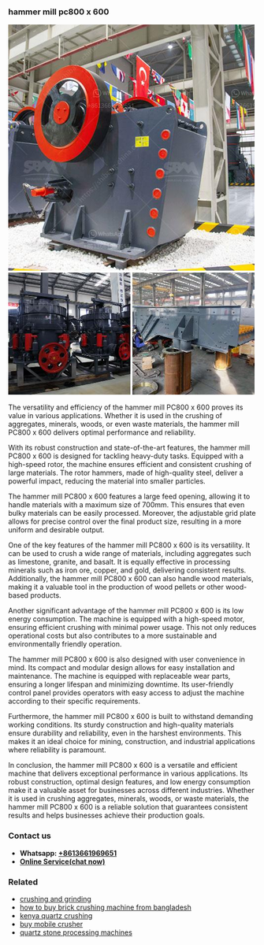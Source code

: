 <h3>hammer mill pc800 x 600</h3><img src='1706768265.jpg' alt=''><p>The versatility and efficiency of the hammer mill PC800 x 600 proves its value in various applications. Whether it is used in the crushing of aggregates, minerals, woods, or even waste materials, the hammer mill PC800 x 600 delivers optimal performance and reliability.</p><p>With its robust construction and state-of-the-art features, the hammer mill PC800 x 600 is designed for tackling heavy-duty tasks. Equipped with a high-speed rotor, the machine ensures efficient and consistent crushing of large materials. The rotor hammers, made of high-quality steel, deliver a powerful impact, reducing the material into smaller particles.</p><p>The hammer mill PC800 x 600 features a large feed opening, allowing it to handle materials with a maximum size of 700mm. This ensures that even bulky materials can be easily processed. Moreover, the adjustable grid plate allows for precise control over the final product size, resulting in a more uniform and desirable output.</p><p>One of the key features of the hammer mill PC800 x 600 is its versatility. It can be used to crush a wide range of materials, including aggregates such as limestone, granite, and basalt. It is equally effective in processing minerals such as iron ore, copper, and gold, delivering consistent results. Additionally, the hammer mill PC800 x 600 can also handle wood materials, making it a valuable tool in the production of wood pellets or other wood-based products.</p><p>Another significant advantage of the hammer mill PC800 x 600 is its low energy consumption. The machine is equipped with a high-speed motor, ensuring efficient crushing with minimal power usage. This not only reduces operational costs but also contributes to a more sustainable and environmentally friendly operation.</p><p>The hammer mill PC800 x 600 is also designed with user convenience in mind. Its compact and modular design allows for easy installation and maintenance. The machine is equipped with replaceable wear parts, ensuring a longer lifespan and minimizing downtime. Its user-friendly control panel provides operators with easy access to adjust the machine according to their specific requirements.</p><p>Furthermore, the hammer mill PC800 x 600 is built to withstand demanding working conditions. Its sturdy construction and high-quality materials ensure durability and reliability, even in the harshest environments. This makes it an ideal choice for mining, construction, and industrial applications where reliability is paramount.</p><p>In conclusion, the hammer mill PC800 x 600 is a versatile and efficient machine that delivers exceptional performance in various applications. Its robust construction, optimal design features, and low energy consumption make it a valuable asset for businesses across different industries. Whether it is used in crushing aggregates, minerals, woods, or waste materials, the hammer mill PC800 x 600 is a reliable solution that guarantees consistent results and helps businesses achieve their production goals.</p><h3>Contact us</h3><ul><li><strong>Whatsapp:&nbsp;<a href="https://wa.me/8613661969651">+8613661969651</a></strong></li><li><a href="https://swt.shibang-china.com/?git&amp;zhl&amp;hammer mill pc800 x 600"><strong>Online Service(chat now)</strong></a></li></ul><h3>Related</h3><ul><li><a href='crushing and grinding.md'>crushing and grinding</a></li><li><a href='how to buy brick crushing machine from bangladesh.md'>how to buy brick crushing machine from bangladesh</a></li><li><a href='kenya quartz crushing.md'>kenya quartz crushing</a></li><li><a href='buy mobile crusher.md'>buy mobile crusher</a></li><li><a href='quartz stone processing machines.md'>quartz stone processing machines</a></li></ul>